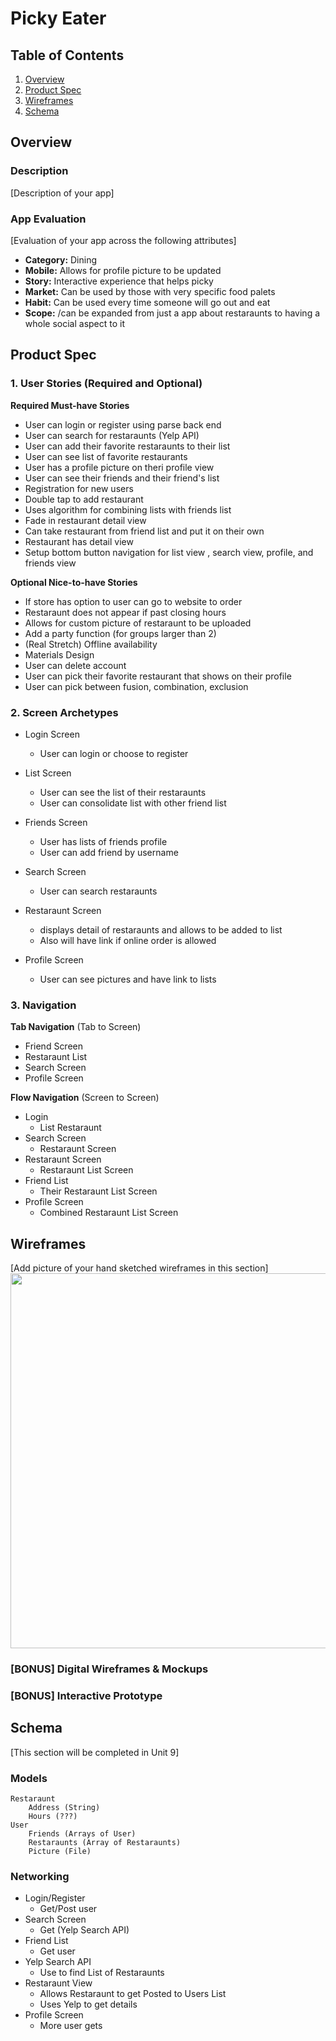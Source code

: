 # Picky Eater

## Table of Contents
1. [Overview](#Overview)
1. [Product Spec](#Product-Spec)
1. [Wireframes](#Wireframes)
2. [Schema](#Schema)

## Overview
### Description
[Description of your app]

### App Evaluation
[Evaluation of your app across the following attributes]
- **Category:** Dining
- **Mobile:** Allows for profile picture to be updated
- **Story:** Interactive experience that helps picky 
- **Market:** Can be used by those with very specific food palets
- **Habit:** Can be used every time someone will go out and eat
- **Scope:** /can be expanded from just a app about restaraunts to having a whole social aspect to it

## Product Spec

### 1. User Stories (Required and Optional)

**Required Must-have Stories**

* User can login or register using parse back end
* User can search for restaraunts (Yelp API)
* User can add their favorite restaraunts to their list
* User can see list of favorite restaurants
* User has a profile picture on theri profile view
* User can see their friends and their friend's list
* Registration for new users
* Double tap to add restaurant
* Uses algorithm for combining lists with friends list
* Fade in restaurant detail view
* Can take restaurant from friend list and put it on their own
* Restaurant has detail view
* Setup bottom button navigation for list view , search view, profile, and friends view



**Optional Nice-to-have Stories**

* If store has option to user can go to website to order
* Restaraunt does not appear if past closing hours
* Allows for custom picture of restaraunt to be uploaded
* Add a party function (for groups larger than 2)
* (Real Stretch) Offline availability
* Materials Design
* User can delete account
* User can pick their favorite restaurant that shows on their profile
* User can pick between fusion, combination, exclusion


### 2. Screen Archetypes

* Login Screen
   * User can login or choose to register
* List Screen
    * User can see the list of their restaraunts
    * User can consolidate list with other friend list
* Friends Screen
    * User has lists of friends profile 
    * User can add friend by username
    
* Search Screen 
    * User can search restaraunts
* Restaraunt Screen
    * displays detail of restaraunts and allows to be added to list
    * Also will have link if online order is allowed
* Profile Screen
    * User can see pictures and have link to lists


### 3. Navigation

**Tab Navigation** (Tab to Screen)

* Friend Screen
* Restaraunt List
* Search Screen
* Profile Screen 

**Flow Navigation** (Screen to Screen)

* Login
   * List Restaraunt
* Search Screen
    * Restaraunt Screen
* Restaraunt Screen
    * Restaraunt List Screen
* Friend List
    * Their Restaraunt List Screen
* Profile Screen
    * Combined Restaraunt List Screen


## Wireframes
[Add picture of your hand sketched wireframes in this section]
<img src="Wireframe.jpeg" width=600>

### [BONUS] Digital Wireframes & Mockups

### [BONUS] Interactive Prototype

## Schema 
[This section will be completed in Unit 9]
### Models
    Restaraunt
        Address (String)
        Hours (???)
    User
        Friends (Arrays of User)
        Restaraunts (Array of Restaraunts)
        Picture (File)
        
### Networking
- Login/Register
    - Get/Post user
- Search Screen
    - Get (Yelp Search API)
- Friend List
    - Get user
- Yelp Search API
    - Use to find List of Restaraunts
- Restaraunt View
    - Allows Restaraunt to get Posted to Users List
    - Uses Yelp to get details
- Profile Screen
    - More user gets
